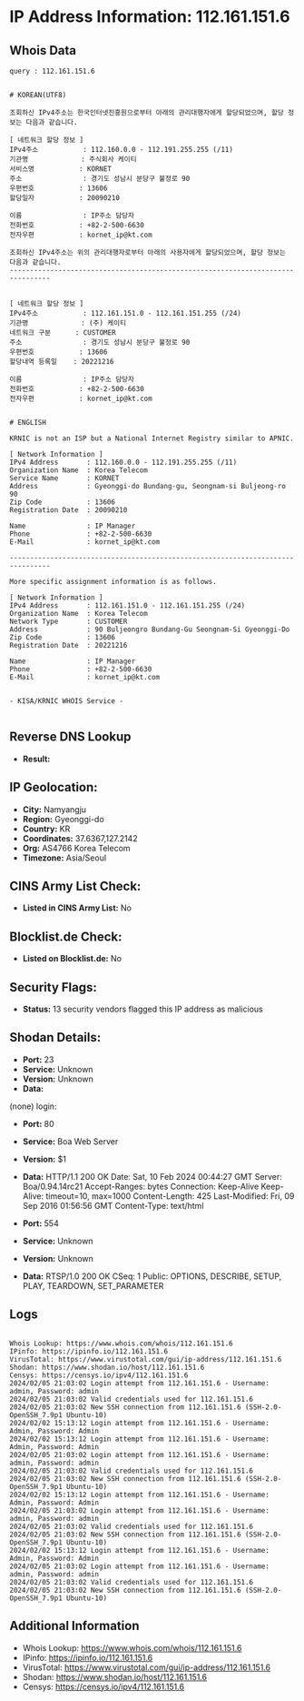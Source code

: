 # IP Address Information: 112.161.151.6

## Whois Data
```
query : 112.161.151.6


# KOREAN(UTF8)

조회하신 IPv4주소는 한국인터넷진흥원으로부터 아래의 관리대행자에게 할당되었으며, 할당 정보는 다음과 같습니다.

[ 네트워크 할당 정보 ]
IPv4주소           : 112.160.0.0 - 112.191.255.255 (/11)
기관명             : 주식회사 케이티
서비스명           : KORNET
주소               : 경기도 성남시 분당구 불정로 90
우편번호           : 13606
할당일자           : 20090210

이름               : IP주소 담당자
전화번호           : +82-2-500-6630
전자우편           : kornet_ip@kt.com

조회하신 IPv4주소는 위의 관리대행자로부터 아래의 사용자에게 할당되었으며, 할당 정보는 다음과 같습니다.
--------------------------------------------------------------------------------


[ 네트워크 할당 정보 ]
IPv4주소           : 112.161.151.0 - 112.161.151.255 (/24)
기관명             : (주) 케이티
네트워크 구분      : CUSTOMER
주소               : 경기도 성남시 분당구 불정로 90
우편번호           : 13606
할당내역 등록일    : 20221216

이름               : IP주소 담당자
전화번호           : +82-2-500-6630
전자우편           : kornet_ip@kt.com


# ENGLISH

KRNIC is not an ISP but a National Internet Registry similar to APNIC.

[ Network Information ]
IPv4 Address       : 112.160.0.0 - 112.191.255.255 (/11)
Organization Name  : Korea Telecom
Service Name       : KORNET
Address            : Gyeonggi-do Bundang-gu, Seongnam-si Buljeong-ro 90
Zip Code           : 13606
Registration Date  : 20090210

Name               : IP Manager
Phone              : +82-2-500-6630
E-Mail             : kornet_ip@kt.com

--------------------------------------------------------------------------------

More specific assignment information is as follows.

[ Network Information ]
IPv4 Address       : 112.161.151.0 - 112.161.151.255 (/24)
Organization Name  : Korea Telecom
Network Type       : CUSTOMER
Address            : 90 Buljeongro Bundang-Gu Seongnam-Si Gyeonggi-Do
Zip Code           : 13606
Registration Date  : 20221216

Name               : IP Manager
Phone              : +82-2-500-6630
E-Mail             : kornet_ip@kt.com


- KISA/KRNIC WHOIS Service -


```
## Reverse DNS Lookup
- **Result:** 

## IP Geolocation:
- **City:** Namyangju
- **Region:** Gyeonggi-do
- **Country:** KR
- **Coordinates:** 37.6367,127.2142
- **Org:** AS4766 Korea Telecom
- **Timezone:** Asia/Seoul

## CINS Army List Check:
- **Listed in CINS Army List:** 
No

## Blocklist.de Check:
- **Listed on Blocklist.de:** 
No

## Security Flags:
- **Status:** 13 security vendors flagged this IP address as malicious

## Shodan Details:
- **Port:** 23
- **Service:** Unknown
- **Version:** Unknown
- **Data:** 
(none) login: 

- **Port:** 80
- **Service:** Boa Web Server
- **Version:** $1
- **Data:** HTTP/1.1 200 OK
Date: Sat, 10 Feb 2024 00:44:27 GMT
Server: Boa/0.94.14rc21
Accept-Ranges: bytes
Connection: Keep-Alive
Keep-Alive: timeout=10, max=1000
Content-Length: 425
Last-Modified: Fri, 09 Sep 2016 01:56:56 GMT
Content-Type: text/html



- **Port:** 554
- **Service:** Unknown
- **Version:** Unknown
- **Data:** RTSP/1.0 200 OK
CSeq: 1
Public: OPTIONS, DESCRIBE, SETUP, PLAY, TEARDOWN, SET_PARAMETER



## Logs
```

Whois Lookup: https://www.whois.com/whois/112.161.151.6
IPinfo: https://ipinfo.io/112.161.151.6
VirusTotal: https://www.virustotal.com/gui/ip-address/112.161.151.6
Shodan: https://www.shodan.io/host/112.161.151.6
Censys: https://censys.io/ipv4/112.161.151.6
2024/02/05 21:03:02 Login attempt from 112.161.151.6 - Username: admin, Password: admin
2024/02/05 21:03:02 Valid credentials used for 112.161.151.6
2024/02/05 21:03:02 New SSH connection from 112.161.151.6 (SSH-2.0-OpenSSH_7.9p1 Ubuntu-10)
2024/02/02 15:13:12 Login attempt from 112.161.151.6 - Username: Admin, Password: Admin
2024/02/02 15:13:12 Login attempt from 112.161.151.6 - Username: Admin, Password: Admin
2024/02/05 21:03:02 Login attempt from 112.161.151.6 - Username: admin, Password: admin
2024/02/05 21:03:02 Valid credentials used for 112.161.151.6
2024/02/05 21:03:02 New SSH connection from 112.161.151.6 (SSH-2.0-OpenSSH_7.9p1 Ubuntu-10)
2024/02/02 15:13:12 Login attempt from 112.161.151.6 - Username: Admin, Password: Admin
2024/02/05 21:03:02 Login attempt from 112.161.151.6 - Username: admin, Password: admin
2024/02/05 21:03:02 Valid credentials used for 112.161.151.6
2024/02/05 21:03:02 New SSH connection from 112.161.151.6 (SSH-2.0-OpenSSH_7.9p1 Ubuntu-10)
2024/02/02 15:13:12 Login attempt from 112.161.151.6 - Username: Admin, Password: Admin
2024/02/05 21:03:02 Login attempt from 112.161.151.6 - Username: admin, Password: admin
2024/02/05 21:03:02 Valid credentials used for 112.161.151.6
2024/02/05 21:03:02 New SSH connection from 112.161.151.6 (SSH-2.0-OpenSSH_7.9p1 Ubuntu-10)

```
## Additional Information
- Whois Lookup: https://www.whois.com/whois/112.161.151.6
- IPinfo: https://ipinfo.io/112.161.151.6
- VirusTotal: https://www.virustotal.com/gui/ip-address/112.161.151.6
- Shodan: https://www.shodan.io/host/112.161.151.6
- Censys: https://censys.io/ipv4/112.161.151.6

